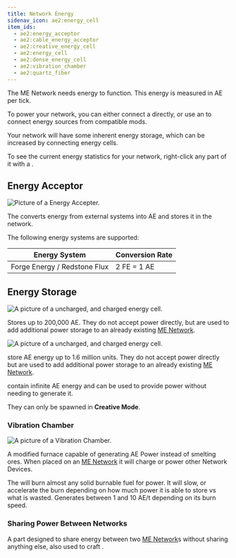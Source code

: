 ```yaml
---
title: Network Energy
sidenav_icon: ae2:energy_cell
item_ids:
  - ae2:energy_acceptor
  - ae2:cable_energy_acceptor
  - ae2:creative_energy_cell
  - ae2:energy_cell
  - ae2:dense_energy_cell
  - ae2:vibration_chamber
  - ae2:quartz_fiber
---
```


The ME Network needs energy to function. This energy is measured in AE per tick.

To power your network, you can either connect a <ItemLink id="vibration_chamber" /> directly,
or use an <ItemLink id="energy_acceptor" /> to connect energy sources from compatible mods.

Your network will have some inherent energy storage, which can be increased by connecting
energy cells.

To see the current energy statistics for your network, right-click any part of it with a <ItemLink id="network_tool" />.

## Energy Acceptor

![Picture of a Energy Accepter.](../../../public/assets/large/energy_accepter.png)

The <ItemLink id="energy_acceptor" /> converts energy from external
systems into AE and stores it in the network.

The following energy systems are supported:

| Energy System                | Conversion Rate |
| ---------------------------- | --------------- |
| Forge Energy / Redstone Flux | 2 FE = 1 AE     |

<RecipeFor id="energy_acceptor" />
<RecipeFor id="cable_energy_acceptor" />

## Energy Storage

![A picture of a uncharged, and charged energy cell.](../../../public/assets/large/energy_cell.png)

Stores up to 200,000 AE. They do not accept power directly, but are used to add
additional power storage to an already existing [ME Network](../me-network.md).

<RecipeFor id="energy_cell" />

![A picture of a uncharged, and charged energy cell.](../../../public/assets/large/dense_energy_cell.png)

store AE energy up to 1.6 million units. They do not accept power directly but
are used to add additional power storage to an already existing [ME Network](../me-network.md).

<RecipeFor id="dense_energy_cell" />

<ItemLink id="creative_energy_cell" /> contain infinite AE energy and can be used
to provide power without needing to generate it.

They can only be spawned in **Creative Mode**.

### Vibration Chamber

![A picture of a Vibration Chamber.](../../../public/assets/large/vibration_chamber.png)

A modified furnace capable of generating AE Power instead of smelting ores. When
placed on an [ME Network](../me-network.md) it will charge <ItemLink id="energy_cell"/> or
power other Network Devices.

The <ItemLink id="vibration_chamber"/> will burn
almost any solid burnable fuel for power. It will slow, or accelerate the burn
depending on how much power it is able to store vs what is wasted. Generates
between 1 and 10 AE/t depending on its burn speed.

<RecipeFor id="vibration_chamber" />

### Sharing Power Between Networks

A part designed to share energy between two [ME Network](../me-network.md)s without sharing anything else, also
used to craft <ItemLink id="fluix_glass_cable" />.

<RecipeFor id="quartz_fiber" />
